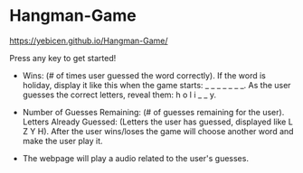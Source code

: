 # Hangman-Game
https://yebicen.github.io/Hangman-Game/

Press any key to get started!

- Wins: (# of times user guessed the word correctly).
If the word is holiday, display it like this when the game starts: _ _ _ _ _ _ _.
As the user guesses the correct letters, reveal them: h o l i _  _ y.


- Number of Guesses Remaining: (# of guesses remaining for the user).
Letters Already Guessed: (Letters the user has guessed, displayed like L Z Y H).
After the user wins/loses the game will choose another word and make the user play it.

- The webpage will play a audio related to the user's guesses.
